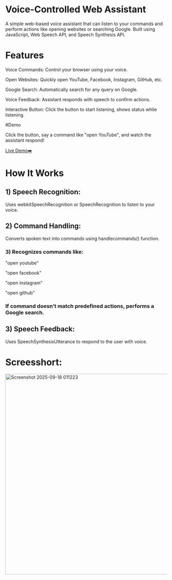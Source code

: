 # Voice-Controlled Web Assistant

A simple web-based voice assistant that can listen to your commands and perform actions like opening websites or searching Google. Built using JavaScript, Web Speech API, and Speech Synthesis API.

# Features

Voice Commands: Control your browser using your voice.

Open Websites: Quickly open YouTube, Facebook, Instagram, GitHub, etc.

Google Search: Automatically search for any query on Google.

Voice Feedback: Assistant responds with speech to confirm actions.

Interactive Button: Click the button to start listening, shows status while listening.

#Demo

Click the button, say a command like "open YouTube", and watch the assistant respond!

[Live Demo➡️](http://127.0.0.1:5500/ChatBot/index.html)

# How It Works

## 1) Speech Recognition:
Uses webkitSpeechRecognition or SpeechRecognition to listen to your voice.

## 2) Command Handling:
Converts spoken text into commands using handlecommands() function.

### 3) Recognizes commands like:

"open youtube"

"open facebook"

"open instagram"

"open github"

### If command doesn’t match predefined actions, performs a Google search.

## 3) Speech Feedback:
Uses SpeechSynthesisUtterance to respond to the user with voice.

# Screesshort:
<img width="900" height="625" alt="Screenshot 2025-09-18 011223" src="https://github.com/user-attachments/assets/ddf441ad-230a-43b3-884a-733b5af36b22" />
